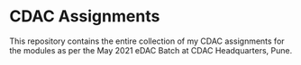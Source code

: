 # CDAC Assignments


This repository contains the entire collection of my CDAC assignments for the modules as per the May 2021 eDAC Batch at CDAC Headquarters, Pune.
